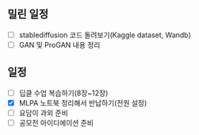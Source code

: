 ## 밀린 일정
- [ ] stablediffusion 코드 돌려보기(Kaggle dataset, Wandb)
- [ ] GAN 및 ProGAN 내용 정리

## 일정
- [ ] 딥클 수업 복습하기(8장~12장)
- [x] MLPA 노트북 정리해서 반납하기(전원 설정)
- [ ] 요담이 과외 준비
- [ ] 공모전 아이디에이션 준비
